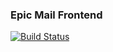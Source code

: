 ### Epic Mail Frontend

[![Build Status](https://travis-ci.com/devPinheiro/epic-mail-frontend.svg?branch=master)](https://travis-ci.com/devPinheiro/epic-mail-frontend)